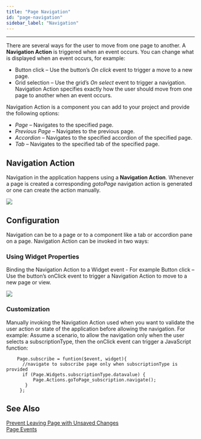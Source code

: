 ```yaml
---
title: "Page Navigation"
id: "page-navigation"
sidebar_label: "Navigation"
---
```

---

There are several ways for the user to move from one page to another. A **Navigation Action** is triggered when an event occurs. You can change what is displayed when an event occurs, for example:

- Button click – Use the button’s _On click_ event to trigger a move to a new page.
- Grid selection – Use the grid’s _On select_ event to trigger a navigation. Navigation Action specifies exactly how the user should move from one page to another when an event occurs.

Navigation Action is a component you can add to your project and provide the following options:

- _Page_ – Navigates to the specified page.
- _Previous Page_ – Navigates to the previous page.
- _Accordion_ – Navigates to the specified accordion of the specified page.
- _Tab_ – Navigates to the specified tab of the specified page.

## Navigation Action

Navigation in the application happens using a **Navigation Action**. Whenever a page is created a corresponding _gotoPage_ navigation action is generated or one can create the action manually. 

[![](/learn/assets/call_var.png)](/learn/assets/call_var.png) 

## Configuration 

Navigation can be to a page or to a component like a tab or accordion pane on a page. Navigation Action can be invoked in two ways:

### Using Widget Properties

Binding the Navigation Action to a Widget event - For example Button click – Use the button’s onClick event to trigger a Navigation Action to move to a new page or view. 

[![](/learn/assets/call_event.png)](/learn/assets/call_event.png)

### Customization
Manually invoking the Navigation Action used when you want to validate the user action or state of the application before allowing the navigation. For example: Assume a scenario, to allow the navigation only when the user selects a subscriptionType, then the onClick event can trigger a JavaScript function:

```    
    Page.subscribe = funtion($event, widget){
      //navigate to subscribe page only when subscriptionType is provided
      if (Page.Widgets.subscriptionType.datavalue) {
          Page.Actions.goToPage_subscription.navigate();
       }
     };
```

## See Also

[Prevent Leaving Page with Unsaved Changes](/learn/how-tos/prevent-user-leaving-page-unsaved-changes)  
[Page Events](/learn/app-development/ui-design/page-concepts/page-events)  